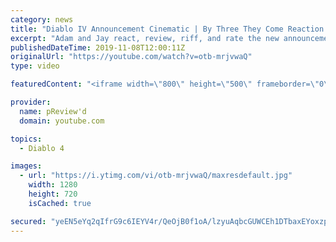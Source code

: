 ```yaml
---
category: news
title: "Diablo IV Announcement Cinematic | By Three They Come Reaction / Review / Rating"
excerpt: "Adam and Jay react, review, riff, and rate the new announcement cinematic everyone wanted to see last year at Blizzcon, Diablo IV 'By Three They Come'."
publishedDateTime: 2019-11-08T12:00:11Z
originalUrl: "https://youtube.com/watch?v=otb-mrjvwaQ"
type: video

featuredContent: "<iframe width=\"800\" height=\"500\" frameborder=\"0\" src=\"https://www.youtube.com/embed/otb-mrjvwaQ\" allow=\"accelerometer; autoplay; encrypted-media; gyroscope; picture-in-picture\" allowfullscreen></iframe>"

provider:
  name: pReview'd
  domain: youtube.com

topics:
  - Diablo 4

images:
  - url: "https://i.ytimg.com/vi/otb-mrjvwaQ/maxresdefault.jpg"
    width: 1280
    height: 720
    isCached: true

secured: "yeEN5eYq2qIfrG9c6IEYV4r/QeOjB0f1oA/lzyuAqbcGUWCEh1DTbaxEYoxzp2FabCeIeTAyLKk4xbbBpTCfnTbEzN08bu4z4Tpt6GtKxfXr80hdiER/yPx1LvhXtafLKf30SKGcSt//m3GIw2AEBpz9eimqjuw2aU9gAUCxQ3f1MhGWDQq2TVhE+oZfeAHyn+Vlw5Ir8h+hyJD0luz4Dg7cDeUcxMsexf1l6V2LCyFFG/6h1R0jo9/Vn18lQ7lyx7w0DMLmBgLJ5kQyCvWkkuIIDOpzQ2rzpZ31G7AlR0Vfl/sZwF6eiJmdHpcVZ/QT0eKJ2Mjx57C3loDVMcSdMyBGXtvTgomI2GKga/RoroYl1wJMjt4cTeT6uyVm26klNo7iTZJsPBD1QPvhPeECmCH53tQZ12YFYiRPmJBk8n9bw8D+Mf3NVLgVlAjXz4yg;lhhTxM3Lm+s1xt6GMskDAA=="
---
```


